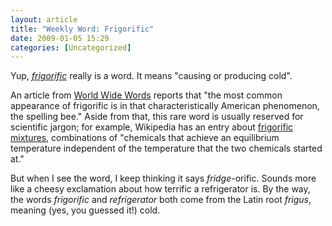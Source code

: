 ```yaml
---
layout: article
title: "Weekly Word: Frigorific"
date: 2009-01-05 15:29
categories: [Uncategorized]
---
```

Yup, <em><a href="http://dictionary.reference.com/browse/frigorific">frigorific</a></em> really is a word. It means "causing or producing cold".

An article from <a href="http://www.worldwidewords.org/weirdwords/ww-fri1.htm" title="Frigorific">World Wide Words</a> reports that "the most common appearance of frigorific is in that characteristically American phenomenon, the spelling bee." Aside from that, this rare word is usually reserved for scientific jargon; for example, Wikipedia has an entry about <a href="http://en.wikipedia.org/wiki/Frigorific_mixture">frigorific mixtures</a>, combinations of "chemicals that achieve an equilibrium temperature independent of the temperature that the two chemicals started at."

But when I see the word, I keep thinking it says <em>fridge</em>-orific. Sounds more like a cheesy exclamation about how terrific a refrigerator is. By the way, the words <em>frigorific</em> and <em>refrigerator</em> both come from the Latin root <em>frigus</em>, meaning (yes, you guessed it!) cold.
